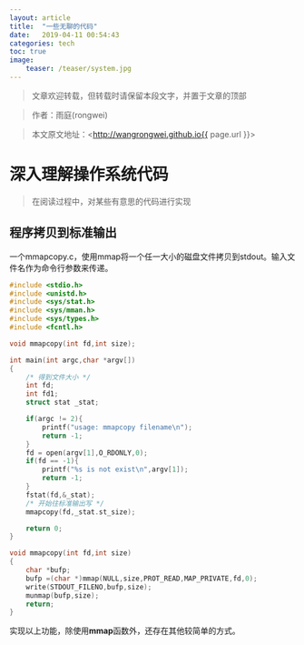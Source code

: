 ```yaml
---
layout: article
title:  "一些无聊的代码"
date:   2019-04-11 00:54:43
categories: tech
toc: true
image:
    teaser: /teaser/system.jpg
---
```


> 文章欢迎转载，但转载时请保留本段文字，并置于文章的顶部

> 作者：雨庭(rongwei)

> 本文原文地址：<http://wangrongwei.github.io{{ page.url }}>

# 深入理解操作系统代码 #

> 在阅读过程中，对某些有意思的代码进行实现

## 程序拷贝到标准输出 ##

一个mmapcopy.c，使用mmap将一个任一大小的磁盘文件拷贝到stdout。输入文件名作为命令行参数来传递。

```c
#include <stdio.h>
#include <unistd.h>
#include <sys/stat.h>
#include <sys/mman.h>
#include <sys/types.h>
#include <fcntl.h>

void mmapcopy(int fd,int size);

int main(int argc,char *argv[])
{
    /* 得到文件大小 */
    int fd;
    int fd1;
    struct stat _stat;

    if(argc != 2){
        printf("usage: mmapcopy filename\n");
        return -1;
    }
    fd = open(argv[1],O_RDONLY,0);
    if(fd == -1){
        printf("%s is not exist\n",argv[1]);
        return -1;
    }
    fstat(fd,&_stat);
    /* 开始往标准输出写 */
    mmapcopy(fd,_stat.st_size);

    return 0;
}

void mmapcopy(int fd,int size)
{
    char *bufp;
    bufp =(char *)mmap(NULL,size,PROT_READ,MAP_PRIVATE,fd,0);
    write(STDOUT_FILENO,bufp,size);
    munmap(bufp,size);
    return;
}


```

实现以上功能，除使用**mmap**函数外，还存在其他较简单的方式。

